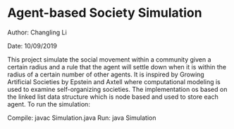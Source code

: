 # Agent-based Society Simulation

Author: Changling Li

Date: 10/09/2019

This project simulate the social movement within a community given a certain radius and a rule that the agent will settle down when it is within the radius of a certain number of other agents. It is inspired by Growing Artificial Societies by Epstein and Axtell where computational modeling is used to examine self-organizing societies.
The implementation os based on the linked list data structure which is node based and used to store each agent.
To run the simulation:

Compile: javac Simulation.java
Run: java Simulation 
